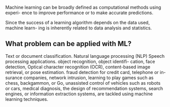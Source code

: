 Machine learning can be broadly defined as computational methods using experi-
ence to improve performance or to make accurate predictions. 

Since the success of a learning algorithm depends on the data used, machine learn-
ing is inherently related to data analysis and statistics.


## What problem can be applied with ML?

Text or document classification.
Natural language processing (NLP)
Speech processing applications. 
 object recognition, object identifi-
cation, face detection, Optical character recognition (OCR), content-based image
retrieval, or pose estimation.
fraud detection for credit card, telephone or in-
surance companies, network intrusion, learning to play games such as chess,
backgammon, or Go, unassisted control of vehicles such as robots or cars, medical
diagnosis, the design of recommendation systems, search engines, or information
extraction systems, are tackled using machine learning techniques.
